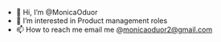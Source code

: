- 👋 Hi, I’m @MonicaOduor
- 👀 I’m interested in Product management roles
- 📫 How to reach me email me @monicaoduor2@gmail.com

<!---
MonicaOduor/MonicaOduor is a ✨ special ✨ repository because its `README.md` (this file) appears on your GitHub profile.
You can click the Preview link to take a look at your changes.
--->
